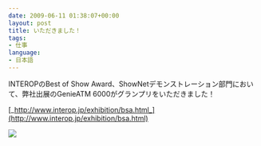 ```yaml
---
date: 2009-06-11 01:38:07+00:00
layout: post
title: いただきました！
tags:
- 仕事
language:
- 日本語
---
```


INTEROPのBest of Show Award、ShowNetデモンストレーション部門において、弊社出展のGenieATM 6000がグランプリをいただきました！

[_http://www.interop.jp/exhibition/bsa.html_](http://www.interop.jp/exhibition/bsa.html)

![]({{site.baseurl}}/images/img_grandprix.gif)
